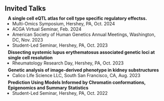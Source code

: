 <h1 id="invited-talks"></h1>

<h2 style="margin: 60px 0px 10px;">Invited Talks</h2>


<h4 style="margin:0 10px 0;">A single cell eQTL atlas for cell type specific regulatory effectss.</h4>

<ul style="margin:0 0 5px;">
   <li>Multi-Omics Symposium, Hershey, PA, Oct. 2024</li>
  <li>ACGA Virtual Seminar, Feb. 2024</li>
  <li>American Society of Human Genetics Annual Meetings, Washington, DC, Nov. 2023</li>
  <li>Student-Led Seminar, Hershey, PA, Oct. 2023</li>
</ul>

<h4 style="margin:0 10px 0;">Dissecting systemic lupus erythematosus associated genetic loci at single cell resolution</h4>

<ul style="margin:0 0 5px;">
  <li>Rheumatology Research Day, Hershey, PA, Oct. 2023</li>
</ul>

<h4 style="margin:0 10px 0;">Genetic analysis of image-derived phenotype in kidney substructures</h4>

<ul style="margin:0 0 5px;">
  <li>Calico Life Science LLC, South San Francisco, CA, Aug. 2023</li>
</ul>

<h4 style="margin:0 10px 0;">Prediction Using Models Informed by Chromatin conformations, Epigenomics and Summary Statistics</h4>

<ul style="margin:0 0 5px;">
  <li>Student-Led Seminar, Hershey, PA, Oct. 2022</li>
</ul>
